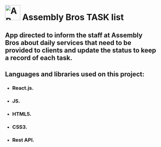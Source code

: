 # <img alt = "AB Logo" width="50px" height="50px" src="https://user-images.githubusercontent.com/81428361/137529012-6cca611a-b432-4852-bd09-67cd4aecf70c.png"/> Assembly Bros TASK list

## App directed to inform the staff at Assembly Bros about daily services that need to be provided to clients and update the status to keep a record of each task.

## Languages and libraries used on this project:
<ul>
  <li><h3>React.js.</h3></li>
  <li><h3>JS.</h3></li>
  <li><h3>HTML5.</h3></li>
  <li><h3>CSS3.</h3></li>
  <li><h3>Rest API.</h3></li>
</ul>
